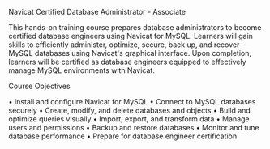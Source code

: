 Navicat Certified Database Administrator - Associate

This hands-on training course prepares database administrators to become certified database engineers using Navicat for MySQL. Learners will gain skills to efficiently administer, optimize, secure, back up, and recover MySQL databases using Navicat's graphical interface. Upon completion, learners will be certified as database engineers equipped to effectively manage MySQL environments with Navicat.

Course Objectives
 
• Install and configure Navicat for MySQL
• Connect to MySQL databases securely
• Create, modify, and delete databases and objects
• Build and optimize queries visually
• Import, export, and transform data
• Manage users and permissions
• Backup and restore databases
• Monitor and tune database performance
• Prepare for database engineer certification


